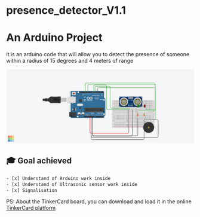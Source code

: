 # presence_detector_V1.1
# An Arduino Project

it is an arduino code that will allow you to detect the presence 
of someone within a radius of 15 degrees and 4 meters of range

![img](assets/détecteur_finalisé.png)

## 🎓 Goal achieved
    - [x] Understand of Arduino work inside
    - [x] Understand of Ultrasonic sensor work inside
    - [x] Signalisation

PS: About the TinkerCard board, you can download and load it in the online [TinkerCard platform](https://www.tinkercad.com/)
